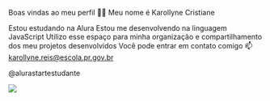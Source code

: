 Boas vindas ao meu perfil 💜💜
Meu nome é Karollyne Cristiane

Estou estudando na Alura
Estou me desenvolvendo na linguagem JavaScript
Utilizo esse espaço para minha organização e compartilhamento dos meu projetos desenvolvidos
Você pode entrar em contato comigo 📫
karollyne.reis@escola.pr.gov.br

@alurastartestudante

![](https://i.pinimg.com/originals/71/81/3f/71813f659a0b735ede70b2f7d56b1807.gif)
